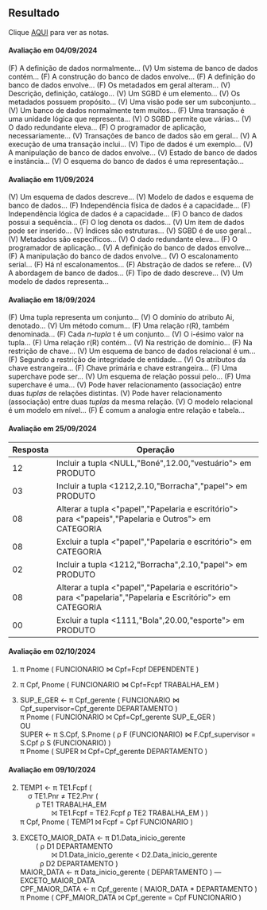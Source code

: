 ## Resultado

Clique [AQUI](../media/bd-2024-2-bcc-resumo.pdf) para ver as notas.

#### Avaliação em 04/09/2024

(F) A definição de dados normalmente... (V) Um sistema de banco de dados contém... (F) A construção do banco de dados envolve... (F) A definição do banco de dados envolve... (F) Os metadados em geral alteram... (V) Descrição, definição, catálogo... (V) Um SGBD é um elemento... (V) Os metadados possuem propósito... (V) Uma visão pode ser um subconjunto... (V) Um banco de dados normalmente tem muitos... (F) Uma transação é uma unidade lógica que representa... (V) O SGBD permite que várias... (V) O dado redundante eleva... (F) O programador de aplicação, necessariamente... (V) Transações de banco de dados são em geral... (V) A execução de uma transação inclui... (V) Tipo de dados é um exemplo... (V) A manipulação de banco de dados envolve... (V) Estado de banco de dados e instância... (V) O esquema do banco de dados é uma representação...

#### Avaliação em 11/09/2024

(V) Um esquema de dados descreve... (V) Modelo de dados e esquema de banco de dados... (F) Independência física de dados é a capacidade... (F) Independência lógica de dados é a capacidade... (F) O banco de dados possui a sequência... (F) O log denota os dados... (V) Um item de dados pode ser inserido... (V) Índices são estruturas... (V) SGBD é de uso geral... (V) Metadados são específicos... (V) O dado redundante eleva... (F) O programador de aplicação... (V) A definição do banco de dados envolve... (F) A manipulação do banco de dados envolve... (V) O escalonamento serial... (F) Há n! escalonamentos... (F) Abstração de dados se refere... (V) A abordagem de banco de dados... (F) Tipo de dado descreve... (V) Um modelo de dados representa...

#### Avaliação em 18/09/2024

(F) Uma tupla representa um conjunto... (V) O domínio do atributo Ai, denotado... (V) Um método comum... (F) Uma relação r(R), também denominada... (F) Cada _n-tupla_ t é um conjunto... (V) O i-ésimo valor na tupla... (F) Uma relação r(R) contém... (V) Na restrição de domínio... (F) Na restrição de chave... (V) Um esquema de banco de dados relacional é um... (F) Segundo a restrição de integridade de entidade... (V) Os atributos da chave estrangeira... (F) Chave primária e chave estrangeira... (F) Uma superchave pode ser... (V) Um esquema de relação possui pelo... (F) Uma superchave é uma... (V) Pode haver relacionamento (associação) entre duas _tuplas_ de relações distintas. (V) Pode haver relacionamento (associação) entre duas _tuplas_ da mesma relação. (V) O modelo relacional é um modelo em nível... (F) É comum a analogia entre relação e tabela...

#### Avaliação em 25/09/2024

|Resposta|Operação|
|-|-|
|12|Incluir a tupla <NULL,"Boné",12.00,"vestuário"> em PRODUTO|
|03|Incluir a tupla <1212,2.10,"Borracha","papel"> em PRODUTO|
|08|Alterar a tupla <"papel","Papelaria e escritório"> para <"papeis","Papelaria e Outros"> em CATEGORIA|
|08|Excluir a tupla <"papel","Papelaria e escritório"> em CATEGORIA|
|02|Incluir a tupla <1212,"Borracha",2.10,"papel"> em PRODUTO|
|08|Alterar a tupla <"papel","Papelaria e escritório"> para <"papelaria","Papelaria e Escritório"> em CATEGORIA|
|00|Excluir a tupla <1111,"Bola",20.00,"esporte"> em PRODUTO|

#### Avaliação em 02/10/2024

1. π Pnome ( FUNCIONARIO ⋈ Cpf=Fcpf  DEPENDENTE )

2. π Cpf, Pnome ( FUNCIONARIO ⋈ Cpf=Fcpf   TRABALHA_EM )

3. SUP_E_GER &#8592; π Cpf_gerente ( FUNCIONARIO ⋈ Cpf_supervisor=Cpf_gerente  DEPARTAMENTO )<br>π Pnome ( FUNCIONARIO ⨝ Cpf=Cpf_gerente SUP_E_GER )<br>OU<br>SUPER &#8592; π S.Cpf, S.Pnome ( ρ F (FUNCIONARIO) ⋈ F.Cpf_supervisor = S.Cpf ρ S (FUNCIONARIO) )<br>π Pnome ( SUPER ⨝ Cpf=Cpf_gerente DEPARTAMENTO )

#### Avaliação em 09/10/2024

2. TEMP1 &#8592; π TE1.Fcpf  (<br>&nbsp;&nbsp;&nbsp;&nbsp;σ TE1.Pnr ≠ TE2.Pnr (<br>&nbsp;&nbsp;&nbsp;&nbsp;&nbsp;&nbsp;&nbsp;&nbsp;ρ TE1 TRABALHA_EM<br>&nbsp;&nbsp;&nbsp;&nbsp;&nbsp;&nbsp;&nbsp;&nbsp;&nbsp;&nbsp;&nbsp;&nbsp;&nbsp;&nbsp;&nbsp;&nbsp;⨝ TE1.Fcpf = TE2.Fcpf ρ TE2 TRABALHA_EM ) )<br>π Cpf, Pnome ( TEMP1 ⨝ Fcpf = Cpf FUNCIONARIO )

3. EXCETO_MAIOR_DATA &#8592; π D1.Data_inicio_gerente<br>&nbsp;&nbsp;&nbsp;&nbsp;&nbsp;&nbsp;&nbsp;&nbsp;( ρ D1 DEPARTAMENTO<br>&nbsp;&nbsp;&nbsp;&nbsp;&nbsp;&nbsp;&nbsp;&nbsp;&nbsp;&nbsp;&nbsp;&nbsp;&nbsp;&nbsp;&nbsp;&nbsp;⨝ D1.Data_inicio_gerente < D2.Data_inicio_gerente<br>&nbsp;&nbsp;&nbsp;&nbsp;&nbsp;&nbsp;&nbsp;&nbsp;&nbsp;&nbsp;ρ D2 DEPARTAMENTO )<br>MAIOR_DATA &#8592; π Data_inicio_gerente ( DEPARTAMENTO ) &#8213; EXCETO_MAIOR_DATA<br>CPF_MAIOR_DATA &#8592; π Cpf_gerente ( MAIOR_DATA * DEPARTAMENTO )<br>π Pnome ( CPF_MAIOR_DATA ⨝ Cpf_gerente = Cpf FUNCIONARIO )

&nbsp;&nbsp;&nbsp;&nbsp;
